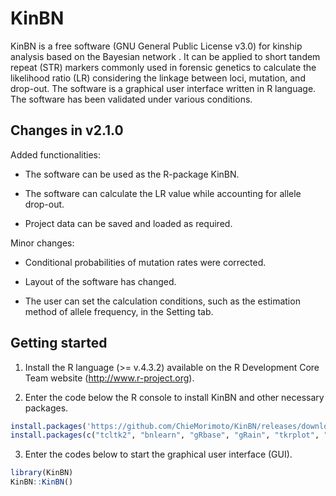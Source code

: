 # KinBN

KinBN is a free software (GNU General Public License v3.0) for kinship analysis based on the Bayesian network . It can be applied to short tandem repeat (STR) markers commonly used in forensic genetics to calculate the likelihood ratio (LR) considering the linkage between loci, mutation, and drop-out. The software is a graphical user interface written in R language. The software has been validated under various conditions.

## Changes in v2.1.0

Added functionalities:

-   The software can be used as the R-package KinBN.

-   The software can calculate the LR value while accounting for allele drop-out.

-   Project data can be saved and loaded as required.

Minor changes:

-   Conditional probabilities of mutation rates were corrected.

-   Layout of the software has changed.

-   The user can set the calculation conditions, such as the estimation method of allele frequency, in the Setting tab.

## Getting started

1.  Install the R language (>= v.4.3.2) available on the R Development Core Team website (<http://www.r-project.org>).

2.  Enter the code below the R console to install KinBN and other necessary packages.

``` r
install.packages('https://github.com/ChieMorimoto/KinBN/releases/download/v2.1.0/KinBN_2.1.0.zip',repos=NULL,type='win.binary')
install.packages(c("tcltk2", "bnlearn", "gRbase", "gRain", "tkrplot", "kinship2"))
```

3.  Enter the codes below to start the graphical user interface (GUI).

``` r
library(KinBN)
KinBN::KinBN()
```
